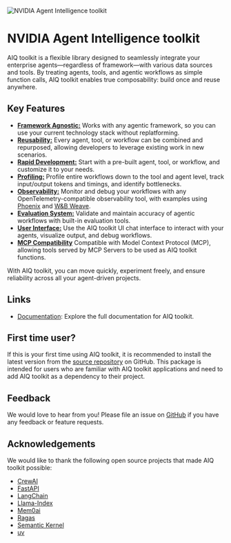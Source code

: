 <!--
SPDX-FileCopyrightText: Copyright (c) 2024-2025, NVIDIA CORPORATION & AFFILIATES. All rights reserved.
SPDX-License-Identifier: Apache-2.0

Licensed under the Apache License, Version 2.0 (the "License");
you may not use this file except in compliance with the License.
You may obtain a copy of the License at

http://www.apache.org/licenses/LICENSE-2.0

Unless required by applicable law or agreed to in writing, software
distributed under the License is distributed on an "AS IS" BASIS,
WITHOUT WARRANTIES OR CONDITIONS OF ANY KIND, either express or implied.
See the License for the specific language governing permissions and
limitations under the License.
-->

![NVIDIA Agent Intelligence toolkit](https://media.githubusercontent.com/media/NVIDIA/AIQToolkit/refs/heads/main/docs/source/_static/aiqtoolkit_banner.png "AIQ toolkit banner image")

# NVIDIA Agent Intelligence toolkit

AIQ toolkit is a flexible library designed to seamlessly integrate your enterprise agents—regardless of framework—with various data sources and tools. By treating agents, tools, and agentic workflows as simple function calls, AIQ toolkit enables true composability: build once and reuse anywhere.

## Key Features

- [**Framework Agnostic:**](https://docs.nvidia.com/aiqtoolkit/1.1.0/extend/plugins.html) Works with any agentic framework, so you can use your current technology stack without replatforming.
- [**Reusability:**](https://docs.nvidia.com/aiqtoolkit/1.1.0/extend/sharing-components.html) Every agent, tool, or workflow can be combined and repurposed, allowing developers to leverage existing work in new scenarios.
- [**Rapid Development:**](https://docs.nvidia.com/aiqtoolkit/1.1.0/tutorials/index.html) Start with a pre-built agent, tool, or workflow, and customize it to your needs.
- [**Profiling:**](https://docs.nvidia.com/aiqtoolkit/1.1.0/workflows/profiler.html) Profile entire workflows down to the tool and agent level, track input/output tokens and timings, and identify bottlenecks.
- [**Observability:**](https://docs.nvidia.com/aiqtoolkit/1.1.0/workflows/observe/observe-workflow-with-phoenix.html) Monitor and debug your workflows with any OpenTelemetry-compatible observability tool, with examples using [Phoenix](https://docs.nvidia.com/aiqtoolkit/1.1.0/workflows/observe/observe-workflow-with-phoenix.html) and [W&B Weave](https://docs.nvidia.com/aiqtoolkit/1.1.0/workflows/observe/observe-workflow-with-weave.html).
- [**Evaluation System:**](https://docs.nvidia.com/aiqtoolkit/1.1.0/workflows/evaluate.html) Validate and maintain accuracy of agentic workflows with built-in evaluation tools.
- [**User Interface:**](https://docs.nvidia.com/aiqtoolkit/1.1.0/quick-start/launching-ui.html) Use the AIQ toolkit UI chat interface to interact with your agents, visualize output, and debug workflows.
- [**MCP Compatibility**](https://docs.nvidia.com/aiqtoolkit/1.1.0/workflows/mcp/mcp-client.html) Compatible with Model Context Protocol (MCP), allowing tools served by MCP Servers to be used as AIQ toolkit functions.

With AIQ toolkit, you can move quickly, experiment freely, and ensure reliability across all your agent-driven projects.

## Links
 * [Documentation](https://docs.nvidia.com/aiqtoolkit/1.1.0/index.html): Explore the full documentation for AIQ toolkit.

## First time user?
 If this is your first time using AIQ toolkit, it is recommended to install the latest version from the [source repository](https://github.com/NVIDIA/AIQToolkit?tab=readme-ov-file#quick-start) on GitHub. This package is intended for users who are familiar with AIQ toolkit applications and need to add AIQ toolkit as a dependency to their project.

## Feedback

We would love to hear from you! Please file an issue on [GitHub](https://github.com/NVIDIA/AIQToolkit/issues) if you have any feedback or feature requests.

## Acknowledgements

We would like to thank the following open source projects that made AIQ toolkit possible:

- [CrewAI](https://github.com/crewAIInc/crewAI)
- [FastAPI](https://github.com/tiangolo/fastapi)
- [LangChain](https://github.com/langchain-ai/langchain)
- [Llama-Index](https://github.com/run-llama/llama_index)
- [Mem0ai](https://github.com/mem0ai/mem0)
- [Ragas](https://github.com/explodinggradients/ragas)
- [Semantic Kernel](https://github.com/microsoft/semantic-kernel)
- [uv](https://github.com/astral-sh/uv)
